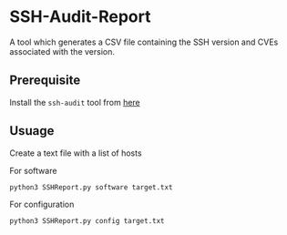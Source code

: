 # SSH-Audit-Report

A tool which generates a CSV file containing the SSH version and CVEs associated with the version.

## Prerequisite   

Install the `ssh-audit` tool from [here](https://github.com/jtesta/ssh-audit)

## Usuage

Create a text file with a list of hosts 

For software

```
python3 SSHReport.py software target.txt
```

For configuration

```
python3 SSHReport.py config target.txt
```
